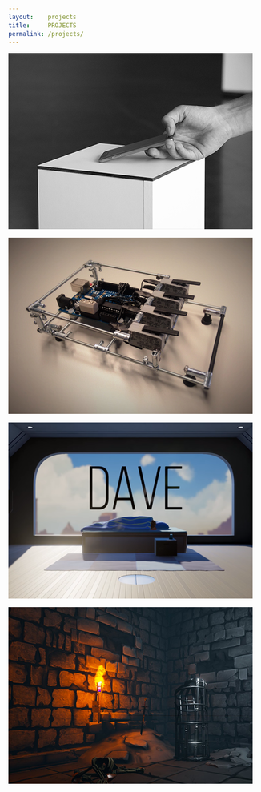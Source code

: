 ```yaml
---
layout:    projects
title:     PROJECTS
permalink: /projects/
---
```


[![](/images/portfolio/exposed.png)](/exposed)

[![](/images/portfolio/io_one.png)](/io_one)

[![](/images/portfolio/dave.png)](/dave)

[![](/images/portfolio/cryptroller.png)](/cryptroller)